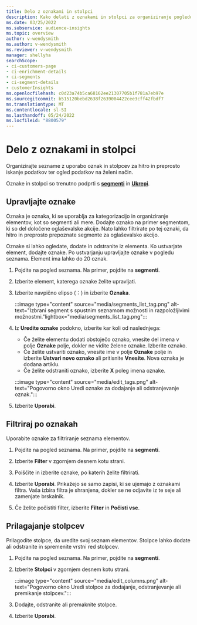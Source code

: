 ```yaml
---
title: Delo z oznakami in stolpci
description: Kako delati z oznakami in stolpci za organiziranje pogledov seznama
ms.date: 03/25/2022
ms.subservice: audience-insights
ms.topic: overview
author: v-wendysmith
ms.author: v-wendysmith
ms.reviewer: v-wendysmith
manager: shellyha
searchScope:
- ci-customers-page
- ci-enrichment-details
- ci-segments
- ci-segment-details
- customerInsights
ms.openlocfilehash: c0d23a74b5ca68162ee21307705b1f781a7eb97e
ms.sourcegitcommit: b515120bebd2638f2639004422cee3cff42fbdf7
ms.translationtype: MT
ms.contentlocale: sl-SI
ms.lasthandoff: 05/24/2022
ms.locfileid: "8800579"
---
```

# <a name="work-with-tags-and-columns"></a>Delo z oznakami in stolpci

Organizirajte sezname z uporabo oznak in stolpcev za hitro in preprosto iskanje podatkov ter ogled podatkov na želeni način.

Oznake in stolpci so trenutno podprti s **[segmenti](segments.md)** in **[Ukrepi](measures.md)**.

## <a name="manage-tags"></a>Upravljajte oznake

Oznaka je oznaka, ki se uporablja za kategorizacijo in organiziranje elementov, kot so segmenti ali mere. Dodajte oznako na primer segmentom, ki so del določene oglaševalske akcije. Nato lahko filtrirate po tej oznaki, da hitro in preprosto prepoznate segmente za oglaševalsko akcijo.

Oznake si lahko ogledate, dodate in odstranite iz elementa. Ko ustvarjate element, dodajte oznake. Po ustvarjanju upravljajte oznake v pogledu seznama. Element ima lahko do 20 oznak.

1. Pojdite na pogled seznama. Na primer, pojdite na **segmenti**.

1. Izberite element, katerega oznake želite upravljati.

1. Izberite navpično elipso (&vellip;) in izberite **Oznaka**.

   :::image type="content" source="media/segments_list_tag.png" alt-text="Izbrani segment s spustnim seznamom možnosti in razpoložljivimi možnostmi."lightbox="media/segments_list_tag.png":::

1. Iz **Uredite oznake** podokno, izberite kar koli od naslednjega:

   - Če želite elementu dodati obstoječo oznako, vnesite del imena v polje **Oznake** polje, dokler ne vidite želene oznake. Izberite oznako.
   - Če želite ustvariti oznako, vnesite ime v polje **Oznake** polje in izberite **Ustvari novo oznako** ali pritisnite **Vnesite**. Nova oznaka je dodana artiklu.
   - Če želite odstraniti oznako, izberite **X** poleg imena oznake.

   :::image type="content" source="media/edit_tags.png" alt-text="Pogovorno okno Uredi oznake za dodajanje ali odstranjevanje oznak.":::

1. Izberite **Uporabi**.

## <a name="filter-on-tags"></a>Filtriraj po oznakah

Uporabite oznake za filtriranje seznama elementov.

1. Pojdite na pogled seznama. Na primer, pojdite na **segmenti**.

1. Izberite **Filter** v zgornjem desnem kotu strani.

1. Poiščite in izberite oznake, po katerih želite filtrirati.

1. Izberite **Uporabi**. Prikažejo se samo zapisi, ki se ujemajo z oznakami filtra. Vaša izbira filtra je shranjena, dokler se ne odjavite iz te seje ali zamenjate brskalnik.

1. Če želite počistiti filter, izberite **Filter** in **Počisti vse**.

## <a name="customize-columns"></a>Prilagajanje stolpcev

Prilagodite stolpce, da uredite svoj seznam elementov. Stolpce lahko dodate ali odstranite in spremenite vrstni red stolpcev.

1. Pojdite na pogled seznama. Na primer, pojdite na **segmenti**.

1. Izberite **Stolpci** v zgornjem desnem kotu strani.

   :::image type="content" source="media/edit_columns.png" alt-text="Pogovorno okno Uredi stolpce za dodajanje, odstranjevanje ali premikanje stolpcev.":::

1. Dodajte, odstranite ali premaknite stolpce.

1. Izberite **Uporabi**.
